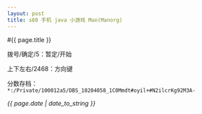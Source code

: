 ```yaml
---
layout: post
title: s60 手机 java 小游戏 Man(Manorg)
---
```

#{{ page.title }}

拨号/确定/5：暂定/开始

上下左右/2468：方向键

分数存档：
`*:/Private/100012a5/DBS_10204058_1C0Mmdt#oyil+#N2ilcrKg92M3A-`

*{{ page.date | date_to_string }}*